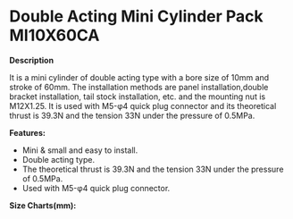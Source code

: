 # Double Acting Mini Cylinder Pack MI10X60CA

**Description**

It is a mini cylinder of double acting type with a bore size of 10mm and stroke of 60mm. The installation methods are panel installation,double bracket installation, tail stock installation, etc. and the mounting nut is M12X1.25. It is used with M5-φ4 quick plug connector and its theoretical thrust is 39.3N and the tension 33N under the pressure of 0.5MPa.

**Features:**

* Mini & small and easy to install.
* Double acting type.
* The theoretical thrust is 39.3N and the tension 33N under the pressure of 0.5MPa.
* Used with M5-φ4 quick plug connector.

**Size Charts\(mm\):**

